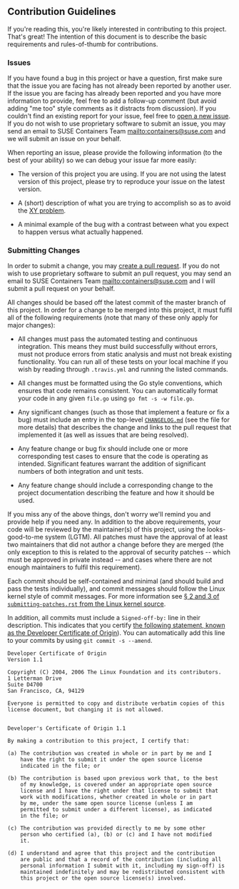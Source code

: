 ## Contribution Guidelines ##

If you're reading this, you're likely interested in contributing to this
project. That's great! The intention of this document is to describe the basic
requirements and rules-of-thumb for contributions.

### Issues ###

If you have found a bug in this project or have a question, first make sure
that the issue you are facing has not already been reported by another user. If
the issue you are facing has already been reported and you have more
information to provide, feel free to add a follow-up comment (but avoid adding
"me too" style comments as it distracts from discussion). If you couldn't find
an existing report for your issue, feel free to [open a new issue][issue-new].
If you do not wish to use proprietary software to submit an issue, you may send
an email to SUSE Containers Team <mailto:containers@suse.com> and we will submit
an issue on your behalf.

When reporting an issue, please provide the following information (to the best
of your ability) so we can debug your issue far more easily:

* The version of this project you are using. If you are not using the latest
  version of this project, please try to reproduce your issue on the latest
  version.

* A (short) description of what you are trying to accomplish so as to avoid the
  [XY problem][xy-problem].

* A minimal example of the bug with a contrast between what you expect to
  happen versus what actually happened.

[issue-new]: https://github.com/openSUSE/helm-mirror/issues/new
[xy-problem]: http://xyproblem.info/

### Submitting Changes ###

In order to submit a change, you may [create a pull request][pr-new].  If you
do not wish to use proprietary software to submit an pull request, you may send
an email to SUSE Containers Team <mailto:containers@suse.com> and I will submit
a pull request on your behalf.

All changes should be based off the latest commit of the master branch of this
project. In order for a change to be merged into this project, it must fulfil
all of the following requirements (note that many of these only apply for major
changes):

* All changes must pass the automated testing and continuous integration. This
  means they must build successfully without errors, must not produce errors
  from static analysis and must not break existing functionality. You can run
  all of these tests on your local machine if you wish by reading through
  `.travis.yml` and running the listed commands.

* All changes must be formatted using the Go style conventions, which ensures
  that code remains consistent. You can automatically format your code in any
  given `file.go` using `go fmt -s -w file.go`.

* Any significant changes (such as those that implement a feature or fix a bug)
  must include an entry in the top-level [`CHANGELOG.md`][changelog] (see the
  file for more details) that describes the change and links to the pull
  request that implemented it (as well as issues that are being resolved).

* Any feature change or bug fix should include one or more corresponding test
  cases to ensure that the code is operating as intended. Significant features
  warrant the addition of significant numbers of both integration and unit
  tests.

* Any feature change should include a corresponding change to the project
  documentation describing the feature and how it should be used.

If you miss any of the above things, don't worry we'll remind you and provide
help if you need any. In addition to the above requirements, your code will be
reviewed by the maintainer(s) of this project, using the looks-good-to-me
system (LGTM). All patches must have the approval of at least two maintainers
that did not author a change before they are merged (the only exception to this
is related to the approval of security patches -- which must be approved in
private instead -- and cases where there are not enough maintainers to fulfil
this requirement).

Each commit should be self-contained and minimal (and should build and pass the
tests individually), and commit messages should follow the Linux kernel style
of commit messages. For more information see [&sect; 2 and 3 of
`submitting-patches.rst` from the Linux kernel source][lk-commit].

In addition, all commits must include a `Signed-off-by:` line in their
description. This indicates that you certify [the following statement, known as
the Developer Certificate of Origin][dco]). You can automatically add this line
to your commits by using `git commit -s --amend`.

```
Developer Certificate of Origin
Version 1.1

Copyright (C) 2004, 2006 The Linux Foundation and its contributors.
1 Letterman Drive
Suite D4700
San Francisco, CA, 94129

Everyone is permitted to copy and distribute verbatim copies of this
license document, but changing it is not allowed.


Developer's Certificate of Origin 1.1

By making a contribution to this project, I certify that:

(a) The contribution was created in whole or in part by me and I
    have the right to submit it under the open source license
    indicated in the file; or

(b) The contribution is based upon previous work that, to the best
    of my knowledge, is covered under an appropriate open source
    license and I have the right under that license to submit that
    work with modifications, whether created in whole or in part
    by me, under the same open source license (unless I am
    permitted to submit under a different license), as indicated
    in the file; or

(c) The contribution was provided directly to me by some other
    person who certified (a), (b) or (c) and I have not modified
    it.

(d) I understand and agree that this project and the contribution
    are public and that a record of the contribution (including all
    personal information I submit with it, including my sign-off) is
    maintained indefinitely and may be redistributed consistent with
    this project or the open source license(s) involved.
```

[pr-new]: https://github.com/openSUSE/helm-mirror/compare
[changelog]: /CHANGELOG.md
[lk-commit]: https://www.kernel.org/doc/Documentation/process/submitting-patches.rst
[dco]: https://developercertificate.org/
